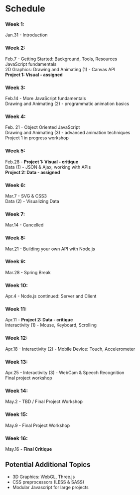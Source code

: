 Schedule
========

### Week 1:
Jan.31 - Introduction

### Week 2:
Feb.7 - Getting Started: Background, Tools, Resources  
JavaScript fundamentals  
2D Graphics: Drawing and Animating (1) - Canvas API  
**Project 1: Visual - assigned**

### Week 3:
Feb.14 - More JavaScript fundamentals  
Drawing and Animating (2) - programmatic animation basics

### Week 4:
Feb. 21 - Object Oriented JavaScript  
Drawing and Animating (3) - advanced animation techniques  
Project 1 in progress workshop

### Week 5:
Feb.28 - **Project 1: Visual - critique**  
Data (1) - JSON & Ajax, working with APIs  
**Project 2: Data - assigned**

### Week 6: 
Mar.7 - SVG & CSS3  
Data (2) - Visualizing Data

### Week 7:
Mar.14 - Cancelled

### Week 8:
Mar.21 - Building your own API with Node.js

### Week 9: 
Mar.28 - Spring Break

### Week 10: 
Apr.4 - Node.js continued: Server and Client

### Week 11: 
Apr.11 - **Project 2: Data - critique**  
Interactivity (1) - Mouse, Keyboard, Scrolling

### Week 12: 
Apr.18 - Interactivity (2) - Mobile Device: Touch, Accelerometer

### Week 13: 
Apr.25 - Interactivity (3) - WebCam & Speech Recognition  
Final project workshop

### Week 14: 
May.2 - TBD / Final Project Workshop

### Week 15: 
May.9 - Final Project Workshop

### Week 16:
May.16 - **Final Critique**


Potential Additional Topics
---

-   3D Graphics: WebGL, Three.js
-   CSS preprocessors (LESS & SASS)
-   Modular Javascript for large projects